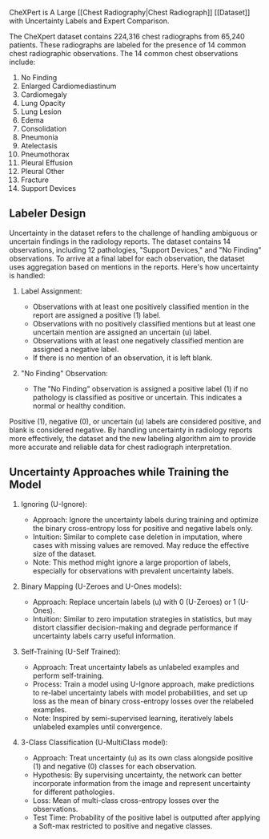 CheXPert is A Large [[Chest Radiography|Chest Radiograph]] [[Dataset]] with Uncertainty Labels and Expert Comparison.

The CheXpert dataset contains 224,316 chest radiographs from 65,240 patients. These radiographs are labeled for the presence of 14 common chest radiographic observations. The 14 common chest observations include:

1. No Finding 
2. Enlarged Cardiomediastinum
3. Cardiomegaly 
4. Lung Opacity 
5. Lung Lesion 
6. Edema
7. Consolidation 
8. Pneumonia
9. Atelectasis 
10. Pneumothorax
11. Pleural Effusion
12. Pleural Other
13. Fracture
14. Support Devices




## Labeler Design

Uncertainty in the dataset refers to the challenge of handling ambiguous or uncertain findings in the radiology reports. The dataset contains 14 observations, including 12 pathologies, "Support Devices," and "No Finding" observations. To arrive at a final label for each observation, the dataset uses aggregation based on mentions in the reports. Here's how uncertainty is handled:

1. Label Assignment:
	- Observations with at least one positively classified mention in the report are assigned a positive (1) label.
	- Observations with no positively classified mentions but at least one uncertain mention are assigned an uncertain (u) label.
	- Observations with at least one negatively classified mention are assigned a negative label.
	- If there is no mention of an observation, it is left blank.

2. "No Finding" Observation:
	- The "No Finding" observation is assigned a positive label (1) if no pathology is classified as positive or uncertain. This indicates a normal or healthy condition.

Positive (1), negative (0), or uncertain (u) labels are considered positive, and blank is considered negative. By handling uncertainty in radiology reports more effectively, the dataset and the new labeling algorithm aim to provide more accurate and reliable data for chest radiograph interpretation.



## Uncertainty Approaches while Training the Model


1. Ignoring (U-Ignore):
	- Approach: Ignore the uncertainty labels during training and optimize the binary cross-entropy loss for positive and negative labels only.
	- Intuition: Similar to complete case deletion in imputation, where cases with missing values are removed. May reduce the effective size of the dataset.
	- Note: This method might ignore a large proportion of labels, especially for observations with prevalent uncertainty labels.

2. Binary Mapping (U-Zeroes and U-Ones models):
	- Approach: Replace uncertain labels (u) with 0 (U-Zeroes) or 1 (U-Ones).
	- Intuition: Similar to zero imputation strategies in statistics, but may distort classifier decision-making and degrade performance if uncertainty labels carry useful information.

3. Self-Training (U-Self Trained):
	- Approach: Treat uncertainty labels as unlabeled examples and perform self-training.
	- Process: Train a model using U-Ignore approach, make predictions to re-label uncertainty labels with model probabilities, and set up loss as the mean of binary cross-entropy losses over the relabeled examples.
	- Note: Inspired by semi-supervised learning, iteratively labels unlabeled examples until convergence.

4. 3-Class Classification (U-MultiClass model):
	- Approach: Treat uncertainty (u) as its own class alongside positive (1) and negative (0) classes for each observation.
	- Hypothesis: By supervising uncertainty, the network can better incorporate information from the image and represent uncertainty for different pathologies.
	- Loss: Mean of multi-class cross-entropy losses over the observations.
	- Test Time: Probability of the positive label is outputted after applying a Soft-max restricted to positive and negative classes.

